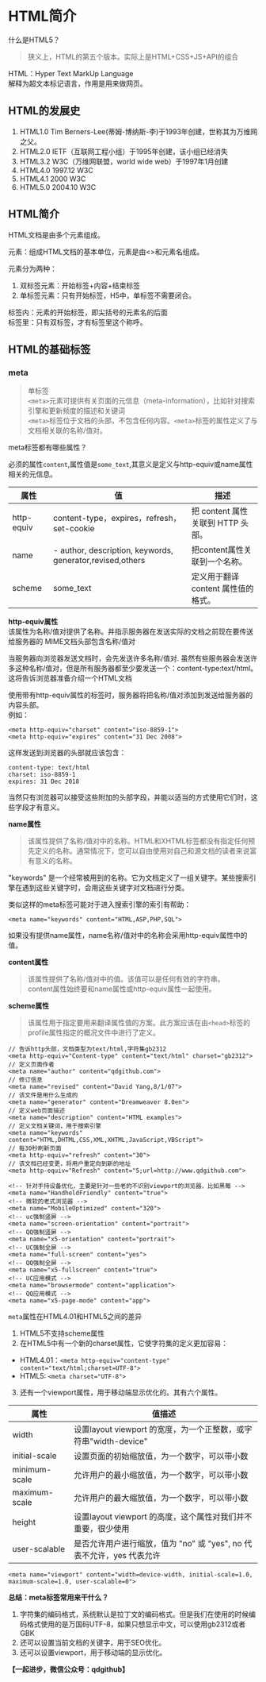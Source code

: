 # HTML简介  
  
什么是HTML5？  
> 狭义上，HTML的第五个版本。实际上是HTML+CSS+JS+API的组合  
  
HTML：Hyper Text MarkUp Language  
解释为超文本标记语言，作用是用来做网页。  
  
## HTML的发展史  
1. HTML1.0 Tim Berners-Lee(蒂姆-博纳斯-李)于1993年创建，世称其为万维网之父。  
2. HTML2.0 IETF（互联网工程小组）于1995年创建，该小组已经消失  
3. HTML3.2 W3C（万维网联盟，world wide web）于1997年1月创建  
4. HTML4.0 1997.12 W3C  
5. HTML4.1 2000 W3C  
6. HTML5.0 2004.10 W3C  
  
  
## HTML简介  
  
HTML文档是由多个元素组成。  
  
元素：组成HTML文档的基本单位，元素是由<>和元素名组成。  
  
元素分为两种：  
1. 双标签元素：开始标签+内容+结束标签  
2. 单标签元素：只有开始标签，H5中，单标签不需要闭合。  
  
标签内：元素的开始标签，即尖括号的元素名的后面  
标签里：只有双标签，才有标签里这个称呼。  
  
## HTML的基础标签  
  
### meta  
> 单标签  
> `<meta>`元素可提供有关页面的元信息（meta-information），比如针对搜索引擎和更新频度的描述和关键词  
> `<meta>`标签位于文档的头部，不包含任何内容。`<meta>`标签的属性定义了与文档相关联的名称/值对。  
  
meta标签都有哪些属性？  
  
必须的属性`content`,属性值是`some_text`,其意义是定义与http-equiv或name属性相关的元信息。  
  
  
| 属性 | 值 |描述|  
|--|--|--|  
| http-equiv |content-type，expires，refresh，set-cookie |把 content 属性关联到 HTTP 头部。|  
| name | - author, description, keywords, generator,revised,others | 把content属性关联到一个名称。 |  
| scheme | some_text | 定义用于翻译 content 属性值的格式。 |  
  
  
**http-equiv属性**  
该属性为名称/值对提供了名称。并指示服务器在发送实际的文档之前现在要传送给服务器的 MIME文档头部包含名称/值对  
  
当服务器向浏览器发送文档时，会先发送许多名称/值对. 虽然有些服务器会发送许多这种名称/值对，但是所有服务器都至少要发送一个：content-type:text/html。这将告诉浏览器准备介绍一个HTML文档  
  
使用带有http-equiv属性的<meta>标签时，服务器将把名称/值对添加到发送给服务器的内容头部。  
例如：  
```  
<meta http-equiv="charset" content="iso-8859-1">  
<meta http-equiv="expires" content="31 Dec 2008">  
```  
  
这样发送到浏览器的头部就应该包含：  
```  
content-type: text/html  
charset: iso-8859-1  
expires: 31 Dec 2018  
```  
当然只有浏览器可以接受这些附加的头部字段，并能以适当的方式使用它们时，这些字段才有意义。  
  
**name属性**  
> 该属性提供了名称/值对中的名称。HTML和XHTML标签都没有指定任何预先定义的<meta>名称。通常情况下，您可以自由使用对自己和源文档的读者来说富有意义的名称。  
  
"keywords" 是一个经常被用到的名称。它为文档定义了一组关键字。某些搜索引擎在遇到这些关键字时，会用这些关键字对文档进行分类。  
  
类似这样的meta标签可能对于进入搜索引擎的索引有帮助：  
```  
<meta name="keywords" content="HTML,ASP,PHP,SQL">  
```  
  
如果没有提供name属性，name名称/值对中的名称会采用http-equiv属性中的值。  
  
  
**content属性**  
> 该属性提供了名称/值对中的值。该值可以是任何有效的字符串。  
> content属性始终要和name属性或http-equiv属性一起使用。  
  
**scheme属性**  
> 该属性用于指定要用来翻译属性值的方案。此方案应该在由`<head>`标签的profile属性指定的概况文件中进行了定义。  
  
```  
// 告诉http头部，文档类型为text/html,字符集gb2312  
<meta http-equiv="Content-type" content="text/html" charset="gb2312">  
// 定义页面作者  
<meta name="author" content="qdgithub.com">  
// 修订信息  
<meta name="revised" content="David Yang,8/1/07">  
// 该文件是用什么生成的  
<meta name="generator" content="Dreamweaver 8.0en">  
// 定义web页面描述  
<meta name="description" content="HTML examples">  
// 定义文档关键词，用于搜索引擎  
<meta name="keywords" content="HTML,DHTML,CSS,XML,XHTML,JavaScript,VBScript">  
// 每30秒刷新页面  
<meta http-equiv="refresh" content="30">  
// 该文档已经变更，将用户重定向到新的地址  
<meta http-equiv="Refresh" content="5;url=http://www.qdgithub.com">  
  
<!-- 针对手持设备优化，主要是针对一些老的不识别viewport的浏览器，比如黑莓 -->  
<meta name="HandheldFriendly" content="true">  
<!-- 微软的老式浏览器 -->  
<meta name="MobileOptimized" content="320">  
<!-- uc强制竖屏 -->  
<meta name="screen-orientation" content="portrait">  
<!-- QQ强制竖屏 -->  
<meta name="x5-orientation" content="portrait">  
<!-- UC强制全屏 -->  
<meta name="full-screen" content="yes">  
<!-- QQ强制全屏 -->  
<meta name="x5-fullscreen" content="true">  
<!-- UC应用模式 -->  
<meta name="browsermode" content="application">  
<!-- QQ应用模式 -->  
<meta name="x5-page-mode" content="app">  
```  
  
`meta`属性在HTML4.01和HTML5之间的差异  
  
1. HTML5不支持scheme属性  
2. 在HTML5中有一个新的charset属性，它使字符集的定义更加容易：  
- HTML4.01：`<meta http-equiv="content-type" content="text/html;charset=UTF-8">`  
- HTML5: `<meta charset="UTF-8">`  
  
3. 还有一个viewport属性，用于移动端显示优化的。其有六个属性。  



| 属性 | 值描述 |  
|--|--|
| width | 设置layout viewport 的宽度，为一个正整数，或字符串"width-device" |  
| initial-scale | 设置页面的初始缩放值，为一个数字，可以带小数 |  
| minimum-scale | 允许用户的最小缩放值，为一个数字，可以带小数 |  
| maximum-scale | 允许用户的最大缩放值，为一个数字，可以带小数 |  
| height | 设置layout viewport 的高度，这个属性对我们并不重要，很少使用 |  
| user-scalable | 是否允许用户进行缩放，值为 "no" 或 "yes", no 代表不允许，yes 代表允许 |  
  
```  
<meta name="viewport" content="width=device-width, initial-scale=1.0, maximum-scale=1.0, user-scalable=0">  
```  
  
**总结：meta标签常用来干什么？**  
  
1. 字符集的编码格式，系统默认是拉丁文的编码格式。但是我们在使用的时候编码格式使用的是万国码UTF-8，如果只想显示中文，可以使用gb2312或者GBK  
2. 还可以设置当前文档的关键字，用于SEO优化。  
3. 还可以设置viewport，用于移动端的显示优化。  
  
  
**【一起进步，微信公众号：qdgithub】**
